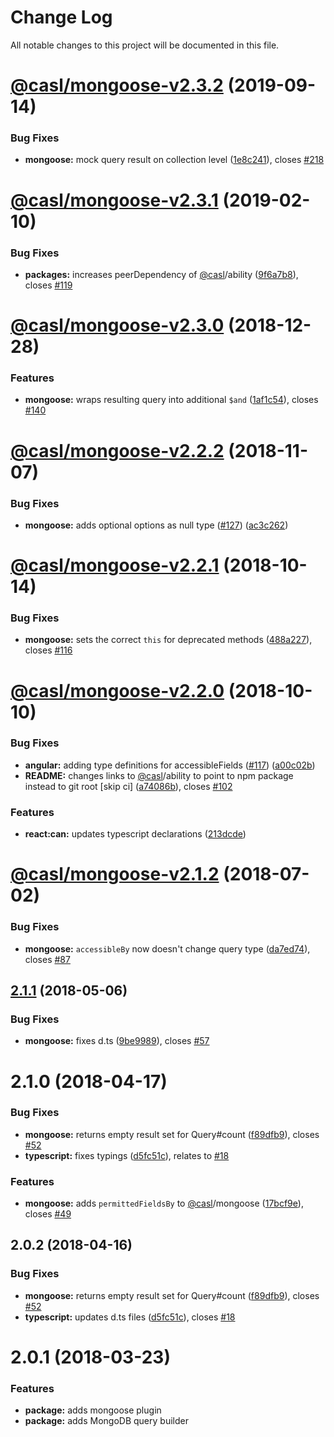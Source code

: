 # Change Log

All notable changes to this project will be documented in this file.

# [@casl/mongoose-v2.3.2](https://github.com/stalniy/casl/compare/@casl/mongoose@2.3.1...@casl/mongoose@2.3.2) (2019-09-14)


### Bug Fixes

* **mongoose:** mock query result on collection level ([1e8c241](https://github.com/stalniy/casl/commit/1e8c241)), closes [#218](https://github.com/stalniy/casl/issues/218)

# [@casl/mongoose-v2.3.1](https://github.com/stalniy/casl/compare/@casl/mongoose@2.3.0...@casl/mongoose@2.3.1) (2019-02-10)


### Bug Fixes

* **packages:** increases peerDependency of [@casl](https://github.com/casl)/ability ([9f6a7b8](https://github.com/stalniy/casl/commit/9f6a7b8)), closes [#119](https://github.com/stalniy/casl/issues/119)

# [@casl/mongoose-v2.3.0](https://github.com/stalniy/casl/compare/@casl/mongoose@2.2.2...@casl/mongoose@2.3.0) (2018-12-28)


### Features

* **mongoose:** wraps resulting query into additional `$and` ([1af1c54](https://github.com/stalniy/casl/commit/1af1c54)), closes [#140](https://github.com/stalniy/casl/issues/140)

# [@casl/mongoose-v2.2.2](https://github.com/stalniy/casl/compare/@casl/mongoose@2.2.1...@casl/mongoose@2.2.2) (2018-11-07)


### Bug Fixes

* **mongoose:** adds optional options as null type ([#127](https://github.com/stalniy/casl/issues/127)) ([ac3c262](https://github.com/stalniy/casl/commit/ac3c262))

# [@casl/mongoose-v2.2.1](https://github.com/stalniy/casl/compare/@casl/mongoose@2.2.0...@casl/mongoose@2.2.1) (2018-10-14)


### Bug Fixes

* **mongoose:** sets the correct `this` for deprecated methods ([488a227](https://github.com/stalniy/casl/commit/488a227)), closes [#116](https://github.com/stalniy/casl/issues/116)

# [@casl/mongoose-v2.2.0](https://github.com/stalniy/casl/compare/@casl/mongoose@2.1.2...@casl/mongoose@2.2.0) (2018-10-10)


### Bug Fixes

* **angular:** adding type definitions for accessibleFields ([#117](https://github.com/stalniy/casl/issues/117)) ([a00c02b](https://github.com/stalniy/casl/commit/a00c02b))
* **README:** changes links to [@casl](https://github.com/casl)/ability to point to npm package instead to git root [skip ci] ([a74086b](https://github.com/stalniy/casl/commit/a74086b)), closes [#102](https://github.com/stalniy/casl/issues/102)


### Features

* **react:can:** updates typescript declarations ([213dcde](https://github.com/stalniy/casl/commit/213dcde))

<a name="@casl/mongoose-v2.1.2"></a>
# [@casl/mongoose-v2.1.2](https://github.com/stalniy/casl/compare/@casl/mongoose@2.1.1...@casl/mongoose@2.1.2) (2018-07-02)


### Bug Fixes

* **mongoose:** `accessibleBy` now doesn't change query type ([da7ed74](https://github.com/stalniy/casl/commit/da7ed74)), closes [#87](https://github.com/stalniy/casl/issues/87)

<a name="2.1.1"></a>
## [2.1.1](https://github.com/stalniy/casl/compare/@casl/mongoose@2.1.0...@casl/mongoose@2.1.1) (2018-05-06)


### Bug Fixes

* **mongoose:** fixes d.ts ([9be9989](https://github.com/stalniy/casl/commit/9be9989)), closes [#57](https://github.com/stalniy/casl/issues/57)




<a name="2.1.0"></a>
# 2.1.0 (2018-04-17)


### Bug Fixes

* **mongoose:** returns empty result set for Query#count ([f89dfb9](https://github.com/stalniy/casl/commit/f89dfb9)), closes [#52](https://github.com/stalniy/casl/issues/52)
* **typescript:** fixes typings ([d5fc51c](https://github.com/stalniy/casl/commit/d5fc51c)), relates to [#18](https://github.com/stalniy/casl/issues/18)


### Features

* **mongoose:** adds `permittedFieldsBy` to [@casl](https://github.com/casl)/mongoose ([17bcf9e](https://github.com/stalniy/casl/commit/17bcf9e)), closes [#49](https://github.com/stalniy/casl/issues/49)


<a name="2.0.2"></a>
## 2.0.2 (2018-04-16)


### Bug Fixes

* **mongoose:** returns empty result set for Query#count ([f89dfb9](https://github.com/stalniy/casl/commit/f89dfb9)), closes [#52](https://github.com/stalniy/casl/issues/52)
* **typescript:** updates d.ts files ([d5fc51c](https://github.com/stalniy/casl/commit/d5fc51c)), closes [#18](https://github.com/stalniy/casl/issues/18)


<a name="2.0.1"></a>
# 2.0.1 (2018-03-23)


### Features

* **package:** adds mongoose plugin
* **package:** adds MongoDB query builder
